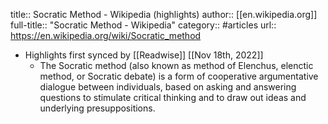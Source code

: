 title:: Socratic Method - Wikipedia (highlights)
author:: [[en.wikipedia.org]]
full-title:: "Socratic Method - Wikipedia"
category:: #articles
url:: https://en.wikipedia.org/wiki/Socratic_method

- Highlights first synced by [[Readwise]] [[Nov 18th, 2022]]
	- The Socratic method (also known as method of Elenchus, elenctic method, or Socratic debate) is a form of cooperative argumentative dialogue between individuals, based on asking and answering questions to stimulate critical thinking and to draw out ideas and underlying presuppositions.